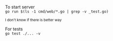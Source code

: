 To start server  
`go run $(ls -1 cmd/web/*.go | grep -v _test.go)`  
  
<small>I don't know if there is better way</small>  
  
For tests  
`go test ./... -v`